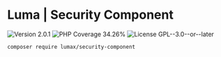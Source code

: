 # Luma | Security Component

<div>
<!-- Version Badge -->
<img src="https://img.shields.io/badge/Version-2.0.1-blue" alt="Version 2.0.1">
<!-- PHP Coverage Badge -->
<img src="https://img.shields.io/badge/PHP Coverage-34.26%25-red" alt="PHP Coverage 34.26%">
<!-- License Badge -->
<img src="https://img.shields.io/badge/License-GPL--3.0--or--later-34ad9b" alt="License GPL--3.0--or--later">
</div>

```
composer require lumax/security-component
```